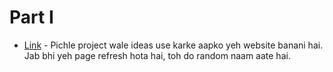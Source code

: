 # Part I

- [Link](http://codepen.io/navgurukul/full/MJgjyo) - Pichle project wale ideas use karke aapko yeh website banani hai. Jab bhi yeh page refresh hota hai, toh do random naam aate hai.


